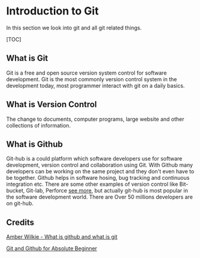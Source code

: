 # Introduction to Git

In this section we look into git and all git related things.

[TOC]

## What is Git

Git is a free and open source version system control for software development. Git is the most commonly version control system in the development today, most programmer interact with git on a daily basics.

## What is Version Control

  The change to documents, computer programs, large website and other collections of information.

## What is Github

 Git-hub is a could platform which software developers use for software development, version control and collaboration using Git. With Github many developers can be working on the same project and they don't even have to be together. Github helps in software hosing, bug tracking and continuous integration  etc. There are some other examples of version control like Bit-bucket, Git-lab, Perforce  [see more](www.hackernoon.com), but actually git-hub is most popular in the software development world. There are Over 50 millions developers are on git-hub.



## Credits

[Amber Wilkie - What is github and what is git](https://www.freecodecamp.org/news/what-is-github-what-is-git-and-how-to-use-these-developer-tools/) 

[Git and Github for Absolute Beginner](https://thenewstack.io/tutorial-git-for-absolutely-everyone/)



